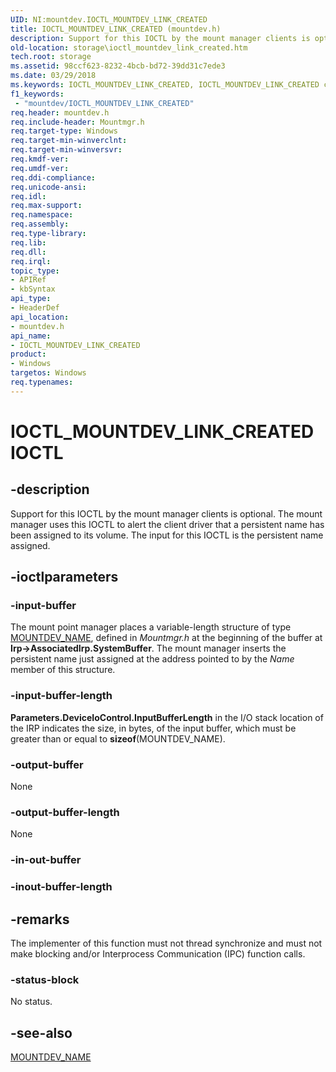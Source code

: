 ```yaml
---
UID: NI:mountdev.IOCTL_MOUNTDEV_LINK_CREATED
title: IOCTL_MOUNTDEV_LINK_CREATED (mountdev.h)
description: Support for this IOCTL by the mount manager clients is optional. The mount manager uses this IOCTL to alert the client driver that a persistent name has been assigned to its volume. The input for this IOCTL is the persistent name assigned.
old-location: storage\ioctl_mountdev_link_created.htm
tech.root: storage
ms.assetid: 98ccf623-8232-4bcb-bd72-39dd31c7ede3
ms.date: 03/29/2018
ms.keywords: IOCTL_MOUNTDEV_LINK_CREATED, IOCTL_MOUNTDEV_LINK_CREATED control, IOCTL_MOUNTDEV_LINK_CREATED control code [Storage Devices], k307_b93a8e67-8e02-4d7d-aac2-a11f3d4297c2.xml, mountdev/IOCTL_MOUNTDEV_LINK_CREATED, storage.ioctl_mountdev_link_created
f1_keywords:
 - "mountdev/IOCTL_MOUNTDEV_LINK_CREATED"
req.header: mountdev.h
req.include-header: Mountmgr.h
req.target-type: Windows
req.target-min-winverclnt: 
req.target-min-winversvr: 
req.kmdf-ver: 
req.umdf-ver: 
req.ddi-compliance: 
req.unicode-ansi: 
req.idl: 
req.max-support: 
req.namespace: 
req.assembly: 
req.type-library: 
req.lib: 
req.dll: 
req.irql: 
topic_type:
- APIRef
- kbSyntax
api_type:
- HeaderDef
api_location:
- mountdev.h
api_name:
- IOCTL_MOUNTDEV_LINK_CREATED
product:
- Windows
targetos: Windows
req.typenames: 
---
```


# IOCTL_MOUNTDEV_LINK_CREATED IOCTL

## -description

Support for this IOCTL by the mount manager clients is optional. The mount manager uses this IOCTL to alert the client driver that a persistent name has been assigned to its volume. The input for this IOCTL is the persistent name assigned.

## -ioctlparameters

### -input-buffer

The mount point manager places a variable-length structure of type [MOUNTDEV_NAME](https://docs.microsoft.com/windows-hardware/drivers/ddi/mountmgr/ns-mountmgr-_mountdev_name), defined in *Mountmgr.h* at the beginning of the buffer at **Irp-\>AssociatedIrp.SystemBuffer**. The mount manager inserts the persistent name just assigned at the address pointed to by the *Name* member of this structure.

### -input-buffer-length

**Parameters.DeviceIoControl.InputBufferLength** in the I/O stack location of the IRP indicates the size, in bytes, of the input buffer, which must be greater than or equal to **sizeof**(MOUNTDEV_NAME).

### -output-buffer

None

### -output-buffer-length

None

### -in-out-buffer

### -inout-buffer-length

## -remarks

The implementer of this function must not thread synchronize and must not make blocking and/or Interprocess Communication (IPC) function calls.

### -status-block

No status.

## -see-also

[MOUNTDEV_NAME](https://docs.microsoft.com/windows-hardware/drivers/ddi/mountmgr/ns-mountmgr-_mountdev_name)
